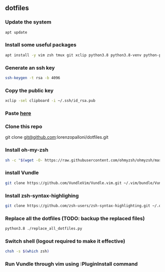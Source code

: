 ## dotfiles

### Update the system
```sh
apt update
```

### Install some useful packages
```sh
apt install -y vim zsh tmux git xclip python3.8 python3.8-venv python-pip
```

### Generate an ssh key
```sh
ssh-keygen -t rsa -b 4096
```

### Copy the public key
```sh
xclip -sel clipboard -i ~/.ssh/id_rsa.pub
```

### Paste [here](https://github.com/settings/keys)

### Clone this repo
git clone git@github.com:lorenzopalloni/dotfiles.git

### Install oh-my-zsh
```sh
sh -c "$(wget -O- https://raw.githubusercontent.com/ohmyzsh/ohmyzsh/master/tools/install.sh)"
```

### install Vundle
```sh
git clone https://github.com/VundleVim/Vundle.vim.git ~/.vim/bundle/Vundle.vim
```

### Install zsh-syntax-highlighing
```sh
git clone https://github.com/zsh-users/zsh-syntax-highlighting.git ~/.oh-my-zsh/custom/plugins/zsh-syntax-highlighting
```

### Replace all the dotfiles (TODO: backup the replaced files)
```sh
python3.8 ./replace_all_dotfiles.py
```

### Switch shell (logout required to make it effective)
```sh
chsh -s $(which zsh)
```

### Run Vundle through vim using :PluginInstall command

